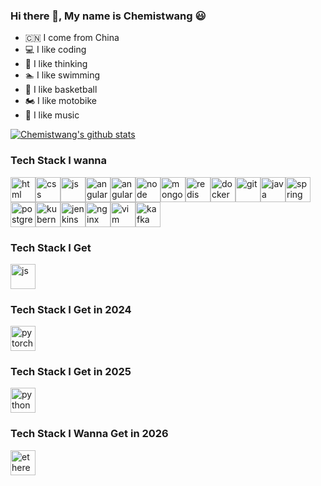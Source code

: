 ### Hi there 👋, My name is Chemistwang 😃

<!--
**chemistwang/chemistwang** is a ✨ _special_ ✨ repository because its `README.md` (this file) appears on your GitHub profile.

Here are some ideas to get you started:

- 🔭 I’m currently working on ...
- 🌱 I’m currently learning ...
- 👯 I’m looking to collaborate on ...
- 🤔 I’m looking for help with ...
- 💬 Ask me about ...
- 📫 How to reach me: ...
- 😄 Pronouns: ...
- ⚡ Fun fact: ...
-->


- 🇨🇳 I come from China
- 💻 I like coding
- 🤔 I like thinking
- 🏊 I like swimming
- 🏀 I like basketball
- 🏍 I like motobike
- 🎵 I like music

[![Chemistwang's github stats](https://github-readme-stats.vercel.app/api?username=chemistwang&show_icons=true&theme=shades-of-purple)](https://github.com/anuraghazra/github-readme-stats)

### Tech Stack I wanna

<img src="https://www.vectorlogo.zone/logos/w3_html5/w3_html5-icon.svg" alt="html" width="40" height="40"/><img src="https://www.vectorlogo.zone/logos/netlifyapp_watercss/netlifyapp_watercss-official.svg" alt="css" width="40" height="40"/><img src="https://www.vectorlogo.zone/logos/javascript/javascript-icon.svg" alt="js" width="40" height="40"/><img src="https://www.vectorlogo.zone/logos/angular/angular-icon.svg" alt="angular" width="40" height="40"/><img src="https://www.vectorlogo.zone/logos/reactjs/reactjs-icon.svg" alt="angular" width="40" height="40"/><img src="https://www.vectorlogo.zone/logos/nodejs/nodejs-icon.svg" alt="node" width="40" height="40"/><img src="https://www.vectorlogo.zone/logos/mongodb/mongodb-icon.svg" alt="mongodb" width="40" height="40"/><img src="https://www.vectorlogo.zone/logos/redis/redis-icon.svg" alt="redis" width="40" height="40"/><img src="https://www.vectorlogo.zone/logos/docker/docker-icon.svg" alt="docker" width="40" height="40"/><img src="https://www.vectorlogo.zone/logos/git-scm/git-scm-icon.svg" alt="git" width="40" height="40"/><img src="https://www.vectorlogo.zone/logos/java/java-icon.svg" alt="java" width="40" height="40"/><img src="https://www.vectorlogo.zone/logos/springio/springio-icon.svg" alt="spring" width="40" height="40"/><img src="https://www.vectorlogo.zone/logos/postgresql/postgresql-icon.svg" alt="postgresql" width="40" height="40"/><img src="https://www.vectorlogo.zone/logos/kubernetes/kubernetes-icon.svg" alt="kubernetes" width="40" height="40"/><img src="https://www.vectorlogo.zone/logos/jenkins/jenkins-icon.svg" alt="jenkins" width="40" height="40"/><img src="https://www.vectorlogo.zone/logos/nginx/nginx-icon.svg" alt="nginx" width="40" height="40"/><img src="https://www.vectorlogo.zone/logos/vim/vim-icon.svg" alt="vim" width="40" height="40"/><img src="https://www.vectorlogo.zone/logos/apache_kafka/apache_kafka-icon.svg" alt="kafka" width="40" height="40"/>


### Tech Stack I Get

<img src="https://www.vectorlogo.zone/logos/javascript/javascript-icon.svg" alt="js" width="40" height="40"/>

### Tech Stack I Get in 2024

<img src="https://www.vectorlogo.zone/logos/pytorch/pytorch-icon.svg" alt="pytorch" width="40" height="40"/>

### Tech Stack I Get in 2025
<img src="https://www.vectorlogo.zone/logos/python/python-ar21.svg" alt="python" width="40" height="40"/>

### Tech Stack I Wanna Get in 2026
<img src="https://www.vectorlogo.zone/logos/ethereum/ethereum-ar21.svg" alt="ethereum" width="40" height="40"/>




